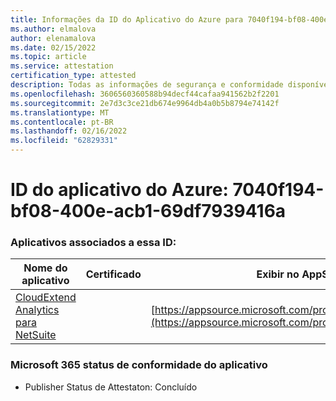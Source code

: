 ```yaml
---
title: Informações da ID do Aplicativo do Azure para 7040f194-bf08-400e-acb1-69df7939416a
ms.author: elmalova
author: elenamalova
ms.date: 02/15/2022
ms.topic: article
ms.service: attestation
certification_type: attested
description: Todas as informações de segurança e conformidade disponíveis para 7040f194-bf08-400e-acb1-69df7939416a.
ms.openlocfilehash: 3606560360588b94decf44cafaa941562b2f2201
ms.sourcegitcommit: 2e7d3c3ce21db674e9964db4a0b5b8794e74142f
ms.translationtype: MT
ms.contentlocale: pt-BR
ms.lasthandoff: 02/16/2022
ms.locfileid: "62829331"
---
```

# <a name="azure-app-id-7040f194-bf08-400e-acb1-69df7939416a"></a>ID do aplicativo do Azure: 7040f194-bf08-400e-acb1-69df7939416a


### <a name="apps-associated-with-this-id"></a>Aplicativos associados a essa ID:
| **Nome do aplicativo** | **Certificado** | **Exibir no AppSource** |
|--------------|---------------|-----------------------|
| [CloudExtend Analytics para NetSuite](https://docs.microsoft.com/microsoft-365-app-certification/forward/WA200002784) |  | [https://appsource.microsoft.com/product/office/WA200002784](https://appsource.microsoft.com/product/office/WA200002784) |

### <a name="microsoft-365-app-compliance-status"></a>Microsoft 365 status de conformidade do aplicativo
- Publisher Status de Attestaton: Concluído
